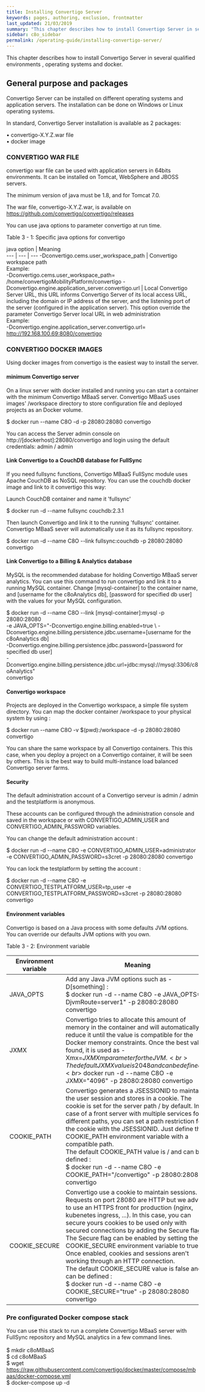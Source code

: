```yaml
---
title: Installing Convertigo Server
keywords: pages, authoring, exclusion, frontmatter
last_updated: 21/03/2019
summary: "This chapter describes how to install Convertigo Server in several qualified environments and operating systems."
sidebar: c8o_sidebar
permalink: /operating-guide/installing-convertigo-server/
---
```

This chapter describes how to install Convertigo Server in several qualified environments , operating systems and docker.

## General purpose and packages

Convertigo Server can be installed on different operating systems and application servers. The installation can be done on Windows or Linux operating systems.

In standard, Convertigo Server installation is available as 2 packages:<br>


 • convertigo-X.Y.Z.war file<br>
 • docker image


### CONVERTIGO WAR FILE

convertigo war file can be used with application servers in 64bits environments. It can be installed  on Tomcat, WebSphere and JBOSS servers.

The minimum version of java must be 1.8, and for Tomcat 7.0.

The war file, convertigo-X.Y.Z.war, is available on https://github.com/convertigo/convertigo/releases

You can use java options to parameter convertigo at run time.

Table 3 - 1: Specific java options for convertigo

 
  java option | Meaning  
--- | --- | --- 
-Dconvertigo.cems.user_workspace_path  | Convertigo workspace path<br>Example:<br>  -Dconvertigo.cems.user_workspace_path=<br>/home/convertigoMobilityPlatform/convertigo
-Dconvertigo.engine.application_server.convertigo.url | Local Convertigo Server URL, this URL informs Convertigo Server of its local access URL, including the domain or IP address of the server, and the listening port of the server (configured in the application server). This option override the parameter Convertigo Server local URL in web administration<br>Example:<br> -Dconvertigo.engine.application_server.convertigo.url=<br>http://192.168.100.69:8080/convertigo 


### CONVERTIGO DOCKER IMAGES

Using docker images from convertigo is the easiest way to install the server.

#### minimum Convertigo server

On a linux server with docker installed and running you can start a container with the minimum Convertigo MBaaS server. Convertigo MBaaS uses images' /workspace directory to store configuration file and deployed projects as an Docker volume.

$ docker run --name C8O -d -p 28080:28080 convertigo

You can access the Server admin console on http://[dockerhost]:28080/convertigo and login using the default credentials: admin / admin

#### Link Convertigo to a CouchDB database for FullSync 


If you need fullsync functions, Convertigo MBaaS FullSync module uses Apache CouchDB as NoSQL repository. You can use the couchdb docker image and link to it convertigo this way:

Launch CouchDB container and name it 'fullsync'

$ docker run -d --name fullsync couchdb:2.3.1

Then launch Convertigo and link it to the running 'fullsync' container. Convertigo MBaaS sever will automatically use it as its fullsync repository.

$ docker run -d --name C8O --link fullsync:couchdb -p 28080:28080 convertigo


#### Link Convertigo to a Billing & Analytics database

MySQL is the recommended database for holding Convertigo MBaaS server analytics. You can use this command to run convertigo and link it to a running MySQL container. Change [mysql-container] to the container name, and [username for the c8oAnalytics db], [password for specified db user] with the values for your MySQL configuration.

$ docker run -d --name C8O --link [mysql-container]:mysql -p 28080:28080                             \
    -e JAVA_OPTS="-Dconvertigo.engine.billing.enabled=true                                           \ 
            -Dconvertigo.engine.billing.persistence.jdbc.username=[username for the c8oAnalytics db] \
            -Dconvertigo.engine.billing.persistence.jdbc.password=[password for specified db user]   \
            -Dconvertigo.engine.billing.persistence.jdbc.url=jdbc:mysql://mysql:3306/c8oAnalytics"   \
convertigo

#### Convertigo workspace

Projects are deployed in the Convertigo workspace, a simple file system directory. You can map the docker container /workspace to your physical system by using :

$ docker run --name C8O -v $(pwd):/workspace -d -p 28080:28080 convertigo

You can share the same workspace by all Convertigo containers. This this case, when you deploy a project on a Convertigo container, it will be seen by others. This is the best way to build multi-instance load balanced Convertigo server farms.

#### Security

The default administration account of a Convertigo serveur is admin / admin and the testplatform is anonymous.

These accounts can be configured through the administration console and saved in the workspace or with CONVERTIGO_ADMIN_USER and CONVERTIGO_ADMIN_PASSWORD variables.

You can change the default administration account :

$ docker run -d --name C8O -e CONVERTIGO_ADMIN_USER=administrator -e CONVERTIGO_ADMIN_PASSWORD=s3cret -p 28080:28080 convertigo


You can lock the testplatform by setting the account :

$ docker run -d --name C8O -e CONVERTIGO_TESTPLATFORM_USER=tp_user -e CONVERTIGO_TESTPLATFORM_PASSWORD=s3cret -p 28080:28080 convertigo


#### Environment variables

Convertigo is based on a Java process with some defaults JVM options. You can override our defaults JVM options with you own.

Table 3 - 2: Environment variable

 Environment variable | Meaning  
--- | ---  
JAVA_OPTS  |Add any Java JVM options such as -D[something] : <br>$ docker run -d --name C8O -e JAVA_OPTS="-DjvmRoute=server1" -p 28080:28080 convertigo
JXMX|Convertigo tries to allocate this amount of memory in the container and will automatically reduce it until the value is compatible for the Docker memory constraints. Once the best value found, it is used as -Xmx=${JXMX}m parameter for the JVM.<br>The default JXMX value is 2048 and can be defined :<br>$ docker run -d --name C8O -e JXMX="4096" -p 28080:28080 convertigo
COOKIE_PATH|Convertigo generates a JSESSIONID to maintain the user session and stores in a cookie. The cookie is set for the server path / by default. In case of a front server with multiple services for different paths, you can set a path restriction for the cookie with the JSESSIONID. Just define the COOKIE_PATH environment variable with a compatible path.<br>The default COOKIE_PATH value is / and can be defined :<br>$ docker run -d --name C8O -e COOKIE_PATH="/convertigo" -p 28080:28080 convertigo
COOKIE_SECURE|Convertigo use a cookie to maintain sessions. Requests on port 28080 are HTTP but we advice to use an HTTPS front for production (nginx, kubenetes ingress, ...). In this case, you can secure yours cookies to be used only with secured connections by adding the Secure flag.<br>The Secure flag can be enabled by setting the COOKIE_SECURE environment variable to true. Once enabled, cookies and sessions aren't working through an HTTP connection.<br>The default COOKIE_SECURE value is false and can be defined :<br>$ docker run -d --name C8O -e COOKIE_SECURE="true" -p 28080:28080 convertigo


### Pre configurated Docker compose stack

You can use this stack to run a complete Convertigo MBaaS server with FullSync repository and MySQL analytics in a few command lines.<br>
<br>
$ mkdir c8oMBaaS<br>
$ cd c8oMBaaS<br>
$ wget https://raw.githubusercontent.com/convertigo/docker/master/compose/mbaas/docker-compose.yml<br>
$ docker-compose up -d<br>

